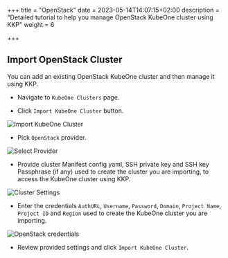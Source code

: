 +++
title = "OpenStack"
date = 2023-05-14T14:07:15+02:00
description = "Detailed tutorial to help you manage OpenStack KubeOne cluster using KKP"
weight = 6

+++

## Import OpenStack Cluster

You can add an existing OpenStack KubeOne cluster and then manage it using KKP.

- Navigate to `KubeOne Clusters` page.

- Click `Import KubeOne Cluster` button.

![Import KubeOne Cluster](/img/kubermatic/main/tutorials/kubeone_clusters/cluster_list_empty.png "Import KubeOne Cluster")

- Pick `OpenStack` provider.

![Select Provider](/img/kubermatic/main/tutorials/kubeone_clusters/import_kubeone_cluster.png "Select Provider")

- Provide cluster Manifest config yaml, SSH private key and SSH key Passphrase (if any) used to create the cluster you are importing, to access the KubeOne cluster using KKP.

![Cluster Settings](/img/kubermatic/main/tutorials/kubeone_clusters/cluster_settings_step.png "Cluster Settings")

- Enter the credentials `AuthURL`, `Username`, `Password`, `Domain`, `Project Name`, `Project ID` and `Region` used to create the KubeOne cluster you are importing.


![OpenStack credentials](/img/kubermatic/main/tutorials/kubeone_clusters/openstack_credentials_step.png "OpenStack credentials")

- Review provided settings and click `Import KubeOne Cluster`.
